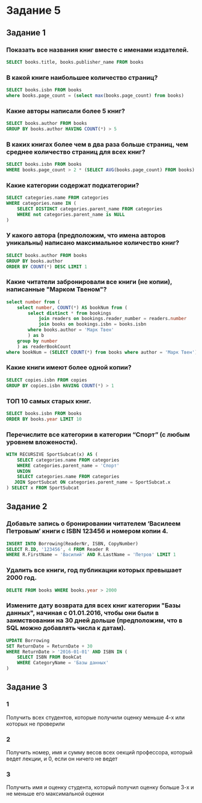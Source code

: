 # Задание 5
## Задание 1
### Показать все названия книг вместе с именами издателей.
```sql
SELECT books.title, books.publisher_name FROM books
```
### В какой книге наибольшее количество страниц?
```sql
SELECT books.isbn FROM books
where books.page_count = (select max(books.page_count) from books)
```
### Какие авторы написали более 5 книг?
```sql
SELECT books.author FROM books
GROUP BY books.author HAVING COUNT(*) > 5
```
### В каких книгах более чем в два раза больше страниц, чем среднее количество страниц для всех книг?
```sql
SELECT books.isbn FROM books
WHERE books.page_count > 2 * (SELECT AVG(books.page_count) FROM books)
```
### Какие категории содержат подкатегории?
```sql
SELECT categories.name FROM categories
WHERE categories.name IN (
    SELECT DISTINCT categories.parent_name FROM categories
    WHERE not categories.parent_name is NULL
)
```
### У какого автора (предположим, что имена авторов уникальны) написано максимальное количество книг?
```sql
SELECT books.author FROM books
GROUP BY books.author
ORDER BY COUNT(*) DESC LIMIT 1
```
### Какие читатели забронировали все книги (не копии), написанные "Марком Твеном"?
```sql
select number from (
    select number, COUNT(*) AS bookNum from (
        select distinct * from bookings
            join readers on bookings.reader_number = readers.number
            join books on bookings.isbn = books.isbn
        where books.author = 'Марк Твен'
        ) as b
    group by number
    ) as readerBookCount
where bookNum = (SELECT COUNT(*) from books where author = 'Марк Твен')
```
### Какие книги имеют более одной копии?
```sql
SELECT copies.isbn FROM copies
GROUP BY copies.isbn HAVING COUNT(*) > 1
```
### ТОП 10 самых старых книг.
```sql
SELECT books.isbn FROM books
ORDER BY books.year LIMIT 10 
```
### Перечислите все категории в категории “Спорт” (с любым уровнем вложености).
```sql
WITH RECURSIVE SportSubcat(x) AS (
    SELECT categories.name FROM categories
    WHERE categories.parent_name = 'Спорт'
    UNION
    SELECT categories.name FROM categories
   JOIN SportSubcat ON categories.parent_name = SportSubcat.x
) SELECT x FROM SportSubcat
```
## Задание 2
### Добавьте запись о бронировании читателем ‘Василеем Петровым’ книги с ISBN 123456 и номером копии 4.
```sql
INSERT INTO Borrowing(ReaderNr, ISBN, CopyNumber)
SELECT R.ID, '123456', 4 FROM Reader R 
WHERE R.FirstName = 'Василий' AND R.LastName = 'Петров' LIMIT 1
```
### Удалить все книги, год публикации которых превышает 2000 год.
```sql
DELETE FROM books WHERE books.year > 2000
```
### Измените дату возврата для всех книг категории "Базы данных", начиная с 01.01.2016, чтобы они были в заимствовании на 30 дней дольше (предположим, что в SQL можно добавлять числа к датам).
```sql
UPDATE Borrowing
SET ReturnDate = ReturnDate + 30
WHERE ReturnDate > '2016-01-01' AND ISBN IN (
    SELECT ISBN FROM BookCat
    WHERE CategoryName = 'Базы данных'
)
```
## Задание 3
### 1
Получить всех студентов, которые получили оценку меньше 4-х или которых не проверили
### 2
Получить номер, имя и сумму весов всех оекций профессора, который ведет лекции, и 0, если он ничего не ведет
### 3
Получить имя и оценку студента, который получил оценку больше 3-х и не меньше его максимальной оценки
